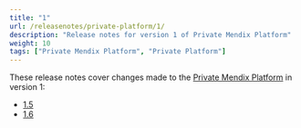 ```yaml
---
title: "1"
url: /releasenotes/private-platform/1/
description: "Release notes for version 1 of Private Mendix Platform"
weight: 10
tags: ["Private Mendix Platform", "Private Platform"]
---
```


These release notes cover changes made to the [Private Mendix Platform](/private-mendix-platform/) in version 1:

* [1.5](/releasenotes/private-platform/1-5/)
* [1.6](/releasenotes/private-platform/1-6/)

